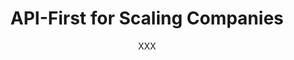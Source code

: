---
published: false
layout: post
title: API-First for Scaling Companies
author: XXX
author_link: XXX
categories:
- Teams
- Engineering
- Design
---